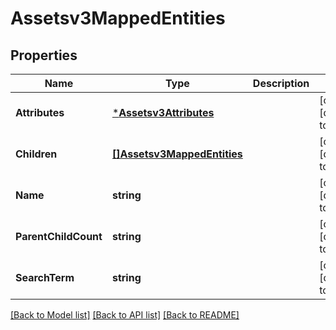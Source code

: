 # Assetsv3MappedEntities

## Properties
Name | Type | Description | Notes
------------ | ------------- | ------------- | -------------
**Attributes** | [***Assetsv3Attributes**](assetsv3Attributes.md) |  | [optional] [default to null]
**Children** | [**[]Assetsv3MappedEntities**](assetsv3MappedEntities.md) |  | [optional] [default to null]
**Name** | **string** |  | [optional] [default to null]
**ParentChildCount** | **string** |  | [optional] [default to null]
**SearchTerm** | **string** |  | [optional] [default to null]

[[Back to Model list]](../README.md#documentation-for-models) [[Back to API list]](../README.md#documentation-for-api-endpoints) [[Back to README]](../README.md)

